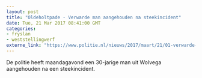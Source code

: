 ```yaml
---
layout: post
title: "Oldeholtpade - Verwarde man aangehouden na steekincident"
date: Tue, 21 Mar 2017 08:41:00 GMT
categories: 
- fryslan 
- weststellingwerf 
externe_link: "https://www.politie.nl/nieuws/2017/maart/21/01-verwarde-man-aangehouden-na-steekincident.html"
---
```


De politie heeft maandagavond een 30-jarige man uit Wolvega aangehouden na een steekincident.
